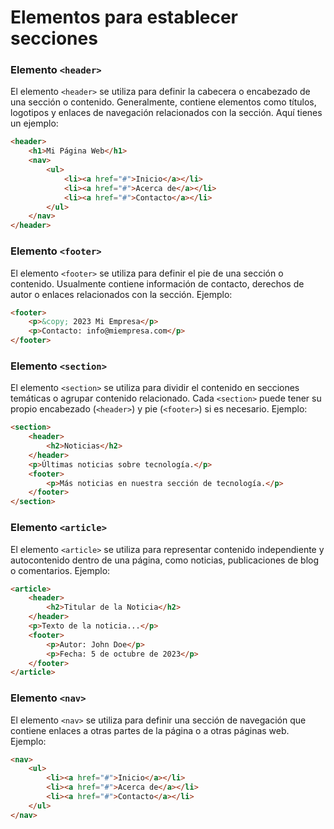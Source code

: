 # Elementos para establecer secciones

### Elemento `<header>`
El elemento `<header>` se utiliza para definir la cabecera o encabezado de una sección o contenido. Generalmente, contiene elementos como títulos, logotipos y enlaces de navegación relacionados con la sección. Aquí tienes un ejemplo:

```html
<header>
    <h1>Mi Página Web</h1>
    <nav>
        <ul>
            <li><a href="#">Inicio</a></li>
            <li><a href="#">Acerca de</a></li>
            <li><a href="#">Contacto</a></li>
        </ul>
    </nav>
</header>
```

### Elemento `<footer>`
El elemento `<footer>` se utiliza para definir el pie de una sección o contenido. Usualmente contiene información de contacto, derechos de autor o enlaces relacionados con la sección. Ejemplo:

```html
<footer>
    <p>&copy; 2023 Mi Empresa</p>
    <p>Contacto: info@miempresa.com</p>
</footer>
```

### Elemento `<section>`
El elemento `<section>` se utiliza para dividir el contenido en secciones temáticas o agrupar contenido relacionado. Cada `<section>` puede tener su propio encabezado (`<header>`) y pie (`<footer>`) si es necesario. Ejemplo:

```html
<section>
    <header>
        <h2>Noticias</h2>
    </header>
    <p>Últimas noticias sobre tecnología.</p>
    <footer>
        <p>Más noticias en nuestra sección de tecnología.</p>
    </footer>
</section>
```

### Elemento `<article>`
El elemento `<article>` se utiliza para representar contenido independiente y autocontenido dentro de una página, como noticias, publicaciones de blog o comentarios. Ejemplo:

```html
<article>
    <header>
        <h2>Titular de la Noticia</h2>
    </header>
    <p>Texto de la noticia...</p>
    <footer>
        <p>Autor: John Doe</p>
        <p>Fecha: 5 de octubre de 2023</p>
    </footer>
</article>
```

### Elemento `<nav>`
El elemento `<nav>` se utiliza para definir una sección de navegación que contiene enlaces a otras partes de la página o a otras páginas web. Ejemplo:

```html
<nav>
    <ul>
        <li><a href="#">Inicio</a></li>
        <li><a href="#">Acerca de</a></li>
        <li><a href="#">Contacto</a></li>
    </ul>
</nav>
```
